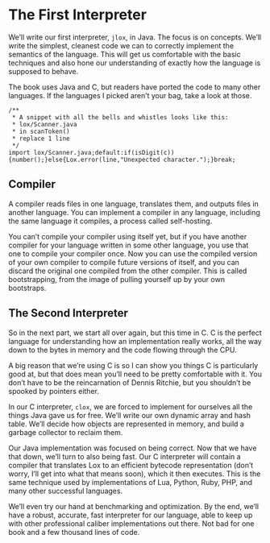 # The First Interpreter

We’ll write our first interpreter, `jlox`,  in Java. The focus is on concepts. We’ll write the simplest, cleanest code we can to correctly implement the semantics of the language. This will get us comfortable with the basic techniques and also hone our understanding of exactly how the language is supposed to behave.

The book uses Java and C, but readers have ported the code to many other languages. If the languages I picked aren’t your bag, take a look at those.

```shell
/**
 * A snippet with all the bells and whistles looks like this:
 * lox/Scanner.java
 * in scanToken()
 * replace 1 line
 */
import lox/Scanner.java;default:if(isDigit(c)){number();}else{Lox.error(line,"Unexpected character.");}break;
```

## Compiler

A compiler reads files in one language, translates them, and outputs files in another language. You can implement a compiler in any language, including the same language it compiles, a process called self-hosting.

You can’t compile your compiler using itself yet, but if you have another compiler for your language written in some other language, you use that one to compile your compiler once. Now you can use the compiled version of your own compiler to compile future versions of itself, and you can discard the original one compiled from the other compiler. This is called bootstrapping, from the image of pulling yourself up by your own bootstraps.

## The Second Interpreter

So in the next part, we start all over again, but this time in C. C is the perfect language for understanding how an implementation really works, all the way down to the bytes in memory and the code flowing through the CPU.

A big reason that we’re using C is so I can show you things C is particularly good at, but that does mean you’ll need to be pretty comfortable with it. You don’t have to be the reincarnation of Dennis Ritchie, but you shouldn’t be spooked by pointers either.

In our C interpreter, `clox`, we are forced to implement for ourselves all the things Java gave us for free. We’ll write our own dynamic array and hash table. We’ll decide how objects are represented in memory, and build a garbage collector to reclaim them.

Our Java implementation was focused on being correct. Now that we have that down, we’ll turn to also being fast. Our C interpreter will contain a compiler that translates Lox to an efficient bytecode representation (don’t worry, I’ll get into what that means soon), which it then executes. This is the same technique used by implementations of Lua, Python, Ruby, PHP, and many other successful languages.

We’ll even try our hand at benchmarking and optimization. By the end, we’ll have a robust, accurate, fast interpreter for our language, able to keep up with other professional caliber implementations out there. Not bad for one book and a few thousand lines of code.
